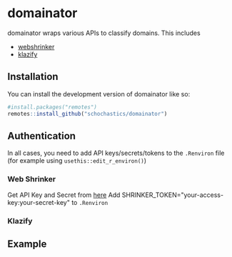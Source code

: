 # domainator

<!-- badges: start -->
<!-- badges: end -->

domainator wraps various APIs to classify domains. This includes

- [webshrinker](https://webshrinker.com)
- [klazify](https://www.klazify.com/)

## Installation

You can install the development version of domainator like so:

``` r
#install.packages("remotes")
remotes::install_github("schochastics/domainator")
```

## Authentication
In all cases, you need to add API keys/secrets/tokens to the `.Renviron` file (for example using `usethis::edit_r_environ()`)

### Web Shrinker
Get API Key and Secret from [here](https://app.webshrinker.com/api-access-keys)
Add SHRINKER_TOKEN="your-access-key:your-secret-key" to `.Renviron`

### Klazify

## Example

